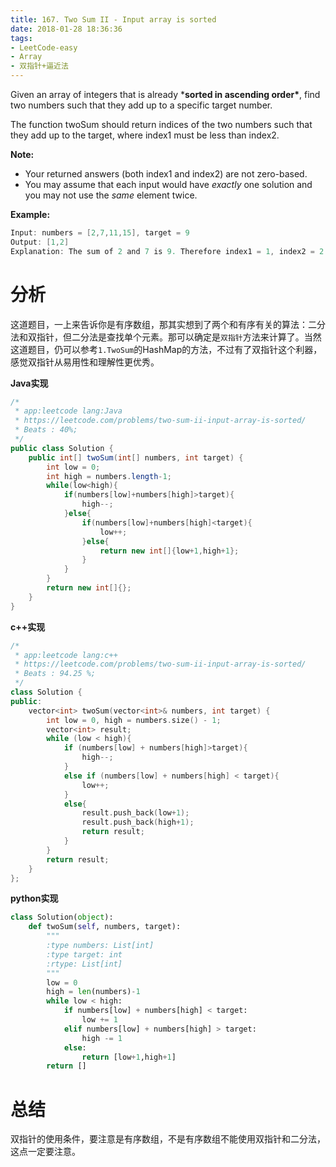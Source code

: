 ```yaml
---
title: 167. Two Sum II - Input array is sorted
date: 2018-01-28 18:36:36
tags:
- LeetCode-easy
- Array
- 双指针+逼近法
---
```


Given an array of integers that is already ***sorted in ascending order\***, find two numbers such that they add up to a specific target number.

The function twoSum should return indices of the two numbers such that they add up to the target, where index1 must be less than index2.

**Note:**

- Your returned answers (both index1 and index2) are not zero-based.
- You may assume that each input would have *exactly* one solution and you may not use the *same* element twice.

**Example:**

```java
Input: numbers = [2,7,11,15], target = 9
Output: [1,2]
Explanation: The sum of 2 and 7 is 9. Therefore index1 = 1, index2 = 2.
```

<!-- more -->

# 分析

这道题目，一上来告诉你是有序数组，那其实想到了两个和有序有关的算法：二分法和双指针，但二分法是查找单个元素。那可以确定是`双指针`方法来计算了。当然这道题目，仍可以参考`1.TwoSum`的HashMap的方法，不过有了双指针这个利器，感觉双指针从易用性和理解性更优秀。

**Java实现**

```java
/*
 * app:leetcode lang:Java
 * https://leetcode.com/problems/two-sum-ii-input-array-is-sorted/
 * Beats : 40%;
 */
public class Solution {
    public int[] twoSum(int[] numbers, int target) {
        int low = 0;
        int high = numbers.length-1;
        while(low<high){
        	if(numbers[low]+numbers[high]>target){
        		high--;
        	}else{
        		if(numbers[low]+numbers[high]<target){
        			low++;
        		}else{
        			return new int[]{low+1,high+1};
        		}
        	}
        }
        return new int[]{};
    }
}
```

**c++实现**

```c++
/*
 * app:leetcode lang:c++
 * https://leetcode.com/problems/two-sum-ii-input-array-is-sorted/
 * Beats : 94.25 %;
 */
class Solution {
public:
    vector<int> twoSum(vector<int>& numbers, int target) {
		int low = 0, high = numbers.size() - 1;
		vector<int> result;
		while (low < high){
			if (numbers[low] + numbers[high]>target){
				high--;
			}
			else if (numbers[low] + numbers[high] < target){
				low++;
			}
			else{
				result.push_back(low+1);
				result.push_back(high+1);
				return result;
			}
		}
		return result;
    }
};
```

**python实现**

```python
class Solution(object):
    def twoSum(self, numbers, target):
        """
        :type numbers: List[int]
        :type target: int
        :rtype: List[int]
        """
        low = 0
        high = len(numbers)-1
        while low < high:
            if numbers[low] + numbers[high] < target:
                low += 1
            elif numbers[low] + numbers[high] > target:
                high -= 1
            else:
                return [low+1,high+1]
        return []
```

# 总结

双指针的使用条件，要注意是有序数组，不是有序数组不能使用双指针和二分法，这点一定要注意。